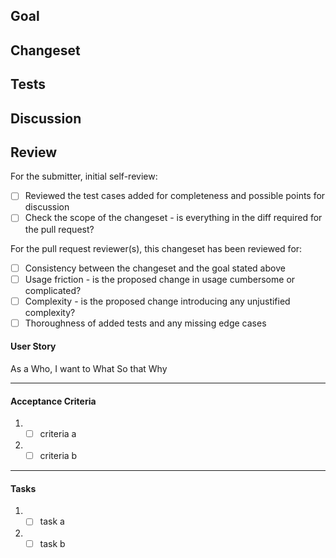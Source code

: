 ## Goal

<!-- What is the intent of this change?-->

## Changeset

<!-- This will be used to compile the release notes. Ex:
 - Users can now change their passwords.
 - The email bug was fixed.
 - Refactoring the product search that is now optimized.
 -->

## Tests

<!-- How was this change tested? What manual and automated tests were run/added? -->

## Discussion

<!-- What other approaches were considered or discussed? -->

<!-- Are there any parts of the design or the implementation which seem
     less than ideal and that could require additional discussion?
     List here: -->

## Review

<!-- When submitting for review, consider the points for self-review and the
     criteria which will be used for secondary review -->

For the submitter, initial self-review:

- [ ] Reviewed the test cases added for completeness and possible points for discussion
- [ ] Check the scope of the changeset - is everything in the diff required for the pull request?

For the pull request reviewer(s), this changeset has been reviewed for:

- [ ] Consistency between the changeset and the goal stated above
- [ ] Usage friction - is the proposed change in usage cumbersome or complicated?
- [ ] Complexity - is the proposed change introducing any unjustified complexity? 
- [ ] Thoroughness of added tests and any missing edge cases
#### User Story

As a Who,
I want to What
So that Why

----
#### Acceptance Criteria
1. - [ ]  criteria a
1. - [ ]  criteria b

----
#### Tasks
1. - [ ]  task a
1. - [ ]  task b
